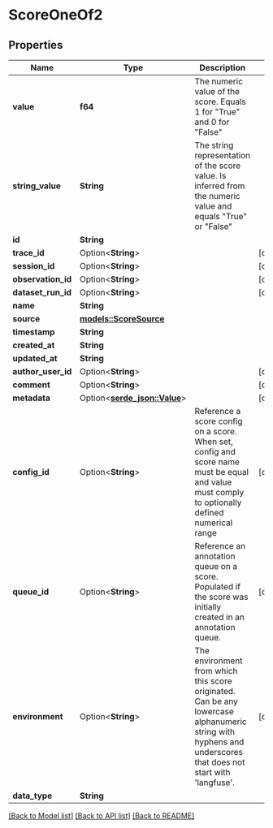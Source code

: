 # ScoreOneOf2

## Properties

Name | Type | Description | Notes
------------ | ------------- | ------------- | -------------
**value** | **f64** | The numeric value of the score. Equals 1 for \"True\" and 0 for \"False\" | 
**string_value** | **String** | The string representation of the score value. Is inferred from the numeric value and equals \"True\" or \"False\" | 
**id** | **String** |  | 
**trace_id** | Option<**String**> |  | [optional]
**session_id** | Option<**String**> |  | [optional]
**observation_id** | Option<**String**> |  | [optional]
**dataset_run_id** | Option<**String**> |  | [optional]
**name** | **String** |  | 
**source** | [**models::ScoreSource**](ScoreSource.md) |  | 
**timestamp** | **String** |  | 
**created_at** | **String** |  | 
**updated_at** | **String** |  | 
**author_user_id** | Option<**String**> |  | [optional]
**comment** | Option<**String**> |  | [optional]
**metadata** | Option<[**serde_json::Value**](.md)> |  | [optional]
**config_id** | Option<**String**> | Reference a score config on a score. When set, config and score name must be equal and value must comply to optionally defined numerical range | [optional]
**queue_id** | Option<**String**> | Reference an annotation queue on a score. Populated if the score was initially created in an annotation queue. | [optional]
**environment** | Option<**String**> | The environment from which this score originated. Can be any lowercase alphanumeric string with hyphens and underscores that does not start with 'langfuse'. | [optional]
**data_type** | **String** |  | 

[[Back to Model list]](../README.md#documentation-for-models) [[Back to API list]](../README.md#documentation-for-api-endpoints) [[Back to README]](../README.md)


